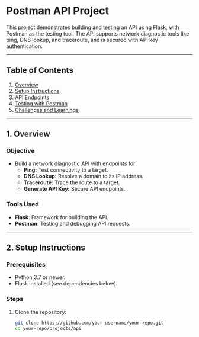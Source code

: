 # Postman API Project

This project demonstrates building and testing an API using Flask, with Postman as the testing tool. The API supports network diagnostic tools like ping, DNS lookup, and traceroute, and is secured with API key authentication.

---

## Table of Contents
1. [Overview](#1-overview)
2. [Setup Instructions](#2-setup-instructions)
3. [API Endpoints](#3-api-endpoints)
4. [Testing with Postman](#4-testing-with-postman)
5. [Challenges and Learnings](#5-challenges-and-learnings)

---

## 1. Overview

### Objective
- Build a network diagnostic API with endpoints for:
  - **Ping:** Test connectivity to a target.
  - **DNS Lookup:** Resolve a domain to its IP address.
  - **Traceroute:** Trace the route to a target.
  - **Generate API Key:** Secure API endpoints.

### Tools Used
- **Flask**: Framework for building the API.
- **Postman**: Testing and debugging API requests.

---

## 2. Setup Instructions

### Prerequisites
- Python 3.7 or newer.
- Flask installed (see dependencies below).

### Steps
1. Clone the repository:
   ```bash
   git clone https://github.com/your-username/your-repo.git
   cd your-repo/projects/api
